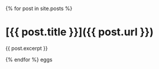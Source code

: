 {% for post in site.posts %}
    
# [{{ post.title }}]({{ post.url }})
{{ post.excerpt }}

{% endfor %}
eggs
